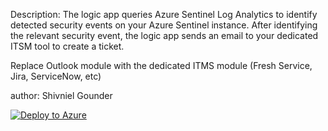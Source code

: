 Description: The logic app queries Azure Sentinel Log Analytics to identify detected security events on your Azure Sentinel instance. After identifying the relevant security event, the logic app sends an email to your dedicated ITSM tool to create a ticket.

Replace Outlook module with the dedicated ITMS module (Fresh Service, Jira, ServiceNow, etc)

author: Shivniel Gounder

[![Deploy to Azure](https://aka.ms/deploytoazurebutton)](https://portal.azure.com/#create/Microsoft.Template/uri/https%3A%2F%2Fraw.githubusercontent.com%2FShivniel%2FAzure%2Fmaster%2FAzure%2520Sentinel%2FAzure%2520Sentinel%2520Playbooks%2FITSM%2520Ticket%2Fazuredeploy.json)

